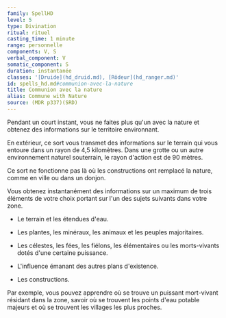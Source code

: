 ```yaml
---
family: SpellHD
level: 5
type: Divination
ritual: rituel
casting_time: 1 minute
range: personnelle
components: V, S
verbal_component: V
somatic_component: S
duration: instantanée
classes: '[Druide](hd_druid.md), [Rôdeur](hd_ranger.md)'
id: spells_hd.md#communion-avec-la-nature
title: Communion avec la nature
alias: Commune with Nature
source: (MDR p337)(SRD)
---
```


Pendant un court instant, vous ne faites plus qu'un avec la nature et obtenez des informations sur le territoire environnant.

En extérieur, ce sort vous transmet des informations sur le terrain qui vous entoure dans un rayon de 4,5 kilomètres. Dans une grotte ou un autre environnement naturel souterrain, le rayon d'action est de 90 mètres.

Ce sort ne fonctionne pas là où les constructions ont remplacé la nature, comme en ville ou dans un donjon.

Vous obtenez instantanément des informations sur un maximum de trois éléments de votre choix portant sur l'un des sujets suivants dans votre zone.

* Le terrain et les étendues d'eau.

* Les plantes, les minéraux, les animaux et les peuples majoritaires.

* Les célestes, les fées, les fiélons, les élémentaires ou les morts-vivants dotés d'une certaine puissance.

* L'influence émanant des autres plans d'existence.

* Les constructions.

Par exemple, vous pouvez apprendre où se trouve un puissant mort-vivant résidant dans la zone, savoir où se trouvent les points d'eau potable majeurs et où se trouvent les villages les plus proches.


